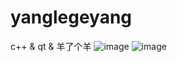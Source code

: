 # yanglegeyang
c++ &amp; qt &amp; 羊了个羊
![image](https://user-images.githubusercontent.com/45961441/235289536-0e171a1a-b625-4d69-bbcd-eaa20a5dfb1f.png)
![image](https://user-images.githubusercontent.com/45961441/235289571-31b48433-7b86-4e81-af3d-6e928053646f.png)
